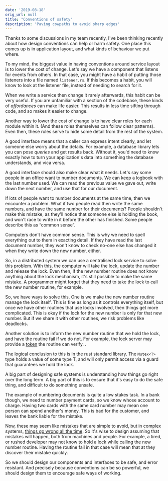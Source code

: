 ```yaml
---
date: '2019-08-18'
orig_url: null
title: "Conventions of safety"
description: 'Paving cowpaths to avoid sharp edges'
---
```


Thanks to some discussions in my team recently, I've been thinking recently about how design conventions can help or harm safety.<!--more--> One place this comes up is in application layout, and what kinds of behaviour we put where.

To my mind, the biggest value in having conventions around service layout is to lower the cost of change. Let's say we have a component that listens for events from others. In that case, you might have a habit of putting those listeners into a file named `listener.rs`. If this becomes a habit, you will know to look at the listener file, instead of needing to search for it.

When we write a service then change it rarely afterwards, this habit can be very useful. If you are unfamiliar with a section of the codebase, these kinds of _affordances_ can make life easier. This results in less time sifting through code, and so makes it easier to change.

Another way to lower the cost of change is to have clear roles for each module within it. (And these roles themselves can follow clear patterns). Even then, these roles serve to hide some detail from the rest of the system.

A good interface means that a caller can express intent clearly, and let someone else worry about the details. For example, a database library lets you can pose _queries_ and get results back. Without it, you'd need to know exactly how to turn your application's data into something the database understands, and vica versa.

A good interface should also make clear what it needs. Let's say some people in an office want to number documents. We can keep a logbook with the last number used. We can read the previous value we gave out, write down the next number, and use that for our document.

If lots of people want to number documents at the same time, then we encounter a problem. What if two people read then write the same numbers, and have the same number for their documents? People shouldn't make this mistake, as they'll notice that someone else is holding the book, and won't race to write in it before the other has finished. Some people describe this as “common sense”.

Computers don't have common sense. This is why we need to spell everything out to them in exacting detail. If they have read the last document number, they won't know to check no-one else has changed it when they write down the new number, either.

So, in a distributed system we can use a centralised lock service to solve this problem. With this, the computer will take the lock, update the number and release the lock. Even then, if the new number routine does not know anything about the lock mechanism, it's still possible to make the same mistake. A programmer might forget that they need to take the lock to call the new number routine, for example.

So, we have ways to solve this. One is we make the new number routine manage the lock itself. This is fine as long as it controls everything itself, but once we have other routines that use locks involved, then things get more complicated. This is okay if the lock for the new number is only for that new number. But if we share it with other routines, we risk problems like deadlocks.

Another solution is to inform the new number routine that we hold the lock, and have the routine fail if we do not. For example, the lock server may provide a [token](https://martin.kleppmann.com/2016/02/08/how-to-do-distributed-locking.html) the routine can verify. .

The logical conclusion to this is in the rust standard library. The `Mutex<T>` type holds a value of some type T, and will only permit access via a guard that guarantees we hold the lock.

A big part of designing safe systems is understanding how things go right over the long term. A big part of this is to ensure that it's easy to do the safe thing, and difficult to do something unsafe.

The example of numbering documents is quite a low stakes task. In a bank though, we need to number payment cards, so we know whose account to charge. Having two cards with the same card number may mean one person can spend another's money. This is bad for the customer, and leaves the bank liable for the mistake.

Now, these may seem like mistakes that are simple to avoid, but in complex systems, [things go wrong all the time](https://how.complexsystems.fail). So it's wise to design assuming that mistakes will happen, both from machines and people. For example, a tired, or rushed developer may not know to hold a lock while calling the new number routine. Having the routine fail in that case will mean that at they discover their mistake quickly.

So we should design our components and interfaces to be safe, and error resistant. And precisely because conventions can be so powerful, we should design them to encourage safe ways of working.
